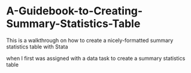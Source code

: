 # A-Guidebook-to-Creating-Summary-Statistics-Table
This is a walkthrough on how to create a nicely-formatted summary statistics table with Stata 

when I first was assigned with a data task to create a summary statistics table 
